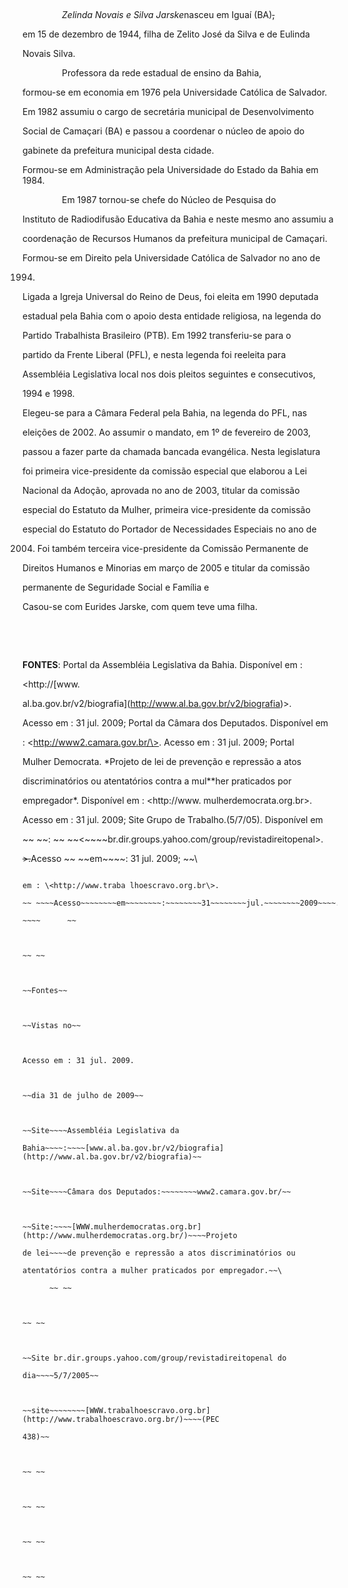 

 



                *Zelinda Novais e Silva Jarske*nasceu em Iguaí (BA)~~,~~

em 15 de dezembro de 1944, filha de Zelito José da Silva e de Eulinda

Novais Silva.



                Professora da rede estadual de ensino da Bahia,

formou-se em economia em 1976 pela Universidade Católica de Salvador.



Em 1982 assumiu o cargo de secretária municipal de Desenvolvimento

Social de Camaçari (BA) e passou a coordenar o núcleo de apoio do

gabinete da prefeitura municipal desta cidade.



Formou-se em Administração pela Universidade do Estado da Bahia em 1984.



                Em 1987 tornou-se chefe do Núcleo de Pesquisa do

Instituto de Radiodifusão Educativa da Bahia e neste mesmo ano assumiu a

coordenação de Recursos Humanos da prefeitura municipal de Camaçari.



Formou-se em Direito pela Universidade Católica de Salvador no ano de

1994.



Ligada a Igreja Universal do Reino de Deus, foi eleita em 1990 deputada

estadual pela Bahia com o apoio desta entidade religiosa, na legenda do

Partido Trabalhista Brasileiro (PTB). Em 1992 transferiu-se para o

partido da Frente Liberal (PFL), e nesta legenda foi reeleita para

Assembléia Legislativa local nos dois pleitos seguintes e consecutivos,

1994 e 1998.



Elegeu-se para a Câmara Federal pela Bahia, na legenda do PFL, nas

eleições de 2002. Ao assumir o mandato, em 1º de fevereiro de 2003,

passou a fazer parte da chamada bancada evangélica. Nesta legislatura

foi primeira vice-presidente da comissão especial que elaborou a Lei

Nacional da Adoção, aprovada no ano de 2003, titular da comissão

especial do Estatuto da Mulher, primeira vice-presidente da comissão

especial do Estatuto do Portador de Necessidades Especiais no ano de

2004. Foi também terceira vice-presidente da Comissão Permanente de

Direitos Humanos e Minorias em março de 2005 e titular da comissão

permanente de Seguridade Social e Família e



Casou-se com Eurides Jarske, com quem teve uma filha.



               



 



**FONTES**: Portal da Assembléia Legislativa da Bahia. Disponível em :

\<http://[www.

al.ba.gov.br/v2/biografia](http://www.al.ba.gov.br/v2/biografia)\>.

Acesso em : 31 jul. 2009; Portal da Câmara dos Deputados. Disponível em

: \<http://www2.camara.gov.br/\>. Acesso em : 31 jul. 2009; Portal

Mulher Democrata. *Projeto de lei de prevenção e repressão a atos

discriminatórios ou atentatórios contra a mul**her praticados por

empregador*. Disponível em : \<http://www. mulherdemocrata.org.br\>.

Acesso em : 31 jul. 2009; Site Grupo de Trabalho.(5/7/05). Disponível em

~~ ~~: ~~ ~~\<~~~~br.dir.groups.yahoo.com/group/revistadireitopenal\>.

~~\>.~~Acesso ~~ ~~em~~~~: 31 jul. 2009; ~~\

~~~~ ~~Site ~~ ~~PEC-Trabalho ~~ ~~Escravo.(*PEC-438*). ~~ ~~Disponível

em : \<http://www.traba lhoescravo.org.br\>.

~~ ~~~~Acesso~~~~~~~~em~~~~~~~~:~~~~~~~~31~~~~~~~~jul.~~~~~~~~2009~~~~.~~~~\

~~~~      ~~



~~ ~~



~~Fontes~~



~~Vistas no~~



Acesso em : 31 jul. 2009.



~~dia 31 de julho de 2009~~



~~Site~~~~Assembléia Legislativa da

Bahia~~~~:~~~~[www.al.ba.gov.br/v2/biografia](http://www.al.ba.gov.br/v2/biografia)~~



~~Site~~~~Câmara dos Deputados:~~~~~~~~www2.camara.gov.br/~~



~~Site:~~~~[WWW.mulherdemocratas.org.br](http://www.mulherdemocratas.org.br/)~~~~Projeto

de lei~~~~de prevenção e repressão a atos discriminatórios ou

atentatórios contra a mulher praticados por empregador.~~\

      ~~ ~~



~~ ~~



~~Site br.dir.groups.yahoo.com/group/revistadireitopenal do

dia~~~~5/7/2005~~



~~site~~~~~~~~[WWW.trabalhoescravo.org.br](http://www.trabalhoescravo.org.br/)~~~~(PEC

438)~~



~~ ~~



~~ ~~



~~ ~~



~~ ~~



 

